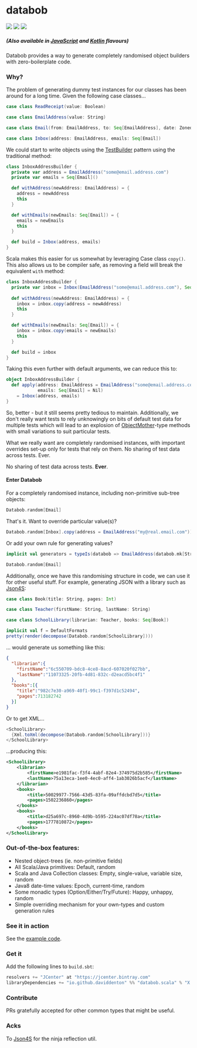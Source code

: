 databob
===========

<a href="https://travis-ci.org/daviddenton/databob.scala.svg?branch=master" target="_top">
<img src="https://travis-ci.org/daviddenton/databob.scala.svg?branch=master"/></a> 
<a href="https://coveralls.io/github/daviddenton/databob.scala?branch=master" target="_top"><img src="https://coveralls.io/repos/daviddenton/databob.scala/badge.svg?branch=master"/></a> 
<a href="https://bintray.com/daviddenton/maven/databob/_latestVersion" target="_top"><img src="https://api.bintray.com/packages/daviddenton/maven/databob/images/download.svg"/></a> 

##### (Also available in [JavaScript](https://github.com/daviddenton/databob) and [Kotlin](https://github.com/daviddenton/databob.kotlin) flavours)

Databob provides a way to generate completely randomised object builders with zero-boilerplate code.

### Why?
The problem of generating dummy test instances for our classes has been around for a long time. Given the following case classes...
```scala
case class ReadReceipt(value: Boolean)

case class EmailAddress(value: String)

case class Email(from: EmailAddress, to: Seq[EmailAddress], date: ZonedDateTime, read: Boolean, subject: String, readReceipt: Try[ReadReceipt])

case class Inbox(address: EmailAddress, emails: Seq[Email])
```

We could start to write objects using the [TestBuilder](http://www.javacodegeeks.com/2013/06/builder-pattern-good-for-code-great-for-tests.html) pattern using the traditional method:
```scala
class InboxAddressBuilder {
  private var address = EmailAddress("some@email.address.com")
  private var emails = Seq[Email]()

  def withAddress(newAddress: EmailAddress) = {
    address = newAddress
    this
  }

  def withEmails(newEmails: Seq[Email]) = {
    emails = newEmails
    this
  }

  def build = Inbox(address, emails)
}
```

Scala makes this easier for us somewhat by leveraging Case class ```copy()```. This also allows us to be compiler safe, as removing 
a field will break the equivalent ```with``` method:
```scala
class InboxAddressBuilder {
  private var inbox = Inbox(EmailAddress("some@email.address.com"), Seq[Email]())
  
  def withAddress(newAddress: EmailAddress) = {
    inbox = inbox.copy(address = newAddress)
    this
  }

  def withEmails(newEmails: Seq[Email]) = {
    inbox = inbox.copy(emails = newEmails)
    this
  }

  def build = inbox
}

```

Taking this even further with default arguments, we can reduce this to:
```scala
object InboxAddressBuilder {
  def apply(address: EmailAddress = EmailAddress("some@email.address.com"),
            emails: Seq[Email] = Nil)
    = Inbox(address, emails)
}
```

So, better - but it still seems pretty tedious to maintain. Additionally, we don't really want tests to rely unknowingly on 
bits of default test data for multiple tests which will lead to an explosion of [ObjectMother](http://martinfowler.com/bliki/ObjectMother.html)-type methods with small variations 
to suit particular tests.

What we really want are completely randomised instances, with important overrides set-up only for tests that rely on them. No sharing of test data across tests. Ever.

No sharing of test data across tests. <b>Ever</b>.

#### Enter Databob
For a completely randomised instance, including non-primitive sub-tree objects:
```scala
Databob.random[Email]
```

That's it. Want to override particular value(s)?
```scala
Databob.random[Inbox].copy(address = EmailAddress("my@real.email.com"))
```

Or add your own rule for generating values?
```scala
implicit val generators = typeIs(databob => EmailAddress(databob.mk[String] + "@" + databob.mk[String] + ".com")) +: Generators.EmptyGenerators

Databob.random[Email]
```

Additionally, once we have this randomising structure in code, we can use it for other useful stuff. For example, generating JSON with
a library such as [Json4S](https://github.com/json4s/json4s):
```scala
case class Book(title: String, pages: Int)

case class Teacher(firstName: String, lastName: String)

case class SchoolLibrary(librarian: Teacher, books: Seq[Book])

implicit val f = DefaultFormats
pretty(render(decompose(Databob.random[SchoolLibrary])))
```

... would generate us something like this:
```json
{
  "librarian":{
    "firstName":"6c550709-bdc8-4ce8-8acd-607020f027bb",
    "lastName":"11073325-20fb-4d81-832c-d2eacd5bc4f1"
  },
  "books":[{
    "title":"982c7e30-a969-40f1-99c1-f397d1c52494",
    "pages":713182742
  }]
}
```

Or to get XML...
```scala
<SchoolLibrary>
  {Xml.toXml(decompose(Databob.random[SchoolLibrary]))}
</SchoolLibrary>
```

...producing this:
```XML
<SchoolLibrary>
    <librarian>
        <firstName>e1981fac-f3f4-4abf-82e4-374975d2b585</firstName>
        <lastName>75a13eca-1ee0-4ec0-aff4-1ab3026b5acf</lastName>
    </librarian>
    <books>
        <title>50029977-7566-43d5-83fa-09affdcbd7d5</title>
        <pages>1502236860</pages>
    </books>
    <books>
        <title>d25a697c-8960-4d9b-b595-224ac07df78a</title>
        <pages>1777810872</pages>
    </books>
</SchoolLibrary>
```

### Out-of-the-box features:
- Nested object-trees (ie. non-primitive fields)
- All Scala/Java primitives: Default, random
- Scala and Java Collection classes: Empty, single-value, variable size, random
- Java8 date-time values: Epoch, current-time, random
- Some monadic types (Option/Either/Try/Future): Happy, unhappy, random
- Simple overriding mechanism for your own-types and custom generation rules

### See it in action
See the [example code](https://github.com/daviddenton/databob.scala/tree/master/src/test/scala/databob/examples).

### Get it
Add the following lines to ```build.sbt```:
```scala
resolvers += "JCenter" at "https://jcenter.bintray.com"
libraryDependencies += "io.github.daviddenton" %% "databob.scala" % "X.X.X"
```

### Contribute
PRs gratefully accepted for other common types that might be useful.

### Acks
To [Json4S](https://github.com/json4s/json4s) for the ninja reflection util.
